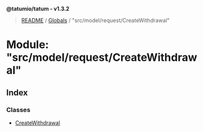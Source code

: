**@tatumio/tatum - v1.3.2**

> [README](../README.md) / [Globals](../globals.md) / "src/model/request/CreateWithdrawal"

# Module: "src/model/request/CreateWithdrawal"

## Index

### Classes

* [CreateWithdrawal](../classes/_src_model_request_createwithdrawal_.createwithdrawal.md)
